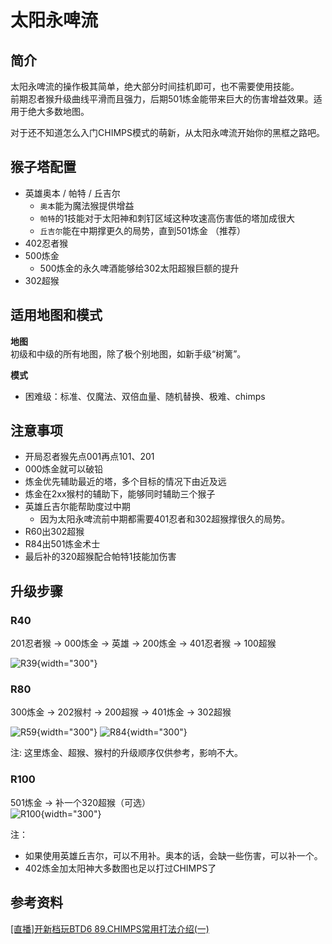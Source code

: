 # 太阳永啤流
## 简介
太阳永啤流的操作极其简单，绝大部分时间挂机即可，也不需要使用技能。  
前期忍者猴升级曲线平滑而且强力，后期501炼金能带来巨大的伤害增益效果。适用于绝大多数地图。

对于还不知道怎么入门CHIMPS模式的萌新，从太阳永啤流开始你的黑框之路吧。

## 猴子塔配置
- 英雄奥本 / 帕特 / 丘吉尔
	- `奥本`能为魔法猴提供增益
	- `帕特`的1技能对于太阳神和刺钉区域这种攻速高伤害低的塔加成很大
	- `丘吉尔`能在中期撑更久的局势，直到501炼金 （推荐）
- 402忍者猴
- 500炼金
	- 500炼金的永久啤酒能够给302太阳超猴巨额的提升
- 302超猴

## 适用地图和模式
**地图**  
初级和中级的所有地图，除了极个别地图，如新手级“树篱”。

**模式**  
- 困难级：标准、仅魔法、双倍血量、随机替换、极难、chimps

## 注意事项
- 开局忍者猴先点001再点101、201
- 000炼金就可以破铅
- 炼金优先辅助最近的塔，多个目标的情况下由近及远
- 炼金在2xx猴村的辅助下，能够同时辅助三个猴子
- 英雄丘吉尔能帮助度过中期
	- 因为太阳永啤流前中期都需要401忍者和302超猴撑很久的局势。
- R60出302超猴
- R84出501炼金术士
- 最后补的320超猴配合帕特1技能加伤害

## 升级步骤

### R40
201忍者猴 -> 000炼金 -> 英雄 -> 200炼金 -> 401忍者猴 -> 100超猴

![R39](1_r39.PNG){width="300"}

### R80
300炼金 -> 202猴村 -> 200超猴 -> 401炼金 -> 302超猴  

![R59](1_r59.PNG){width="300"}
![R84](1_r84.PNG){width="300"}

注:
这里炼金、超猴、猴村的升级顺序仅供参考，影响不大。

### R100
501炼金 -> 补一个320超猴（可选）  
![R100](1_r100.PNG){width="300"}

注：

- 如果使用英雄丘吉尔，可以不用补。奥本的话，会缺一些伤害，可以补一个。
- 402炼金加太阳神大多数图也足以打过CHIMPS了


## 参考资料
[[直播]开新档玩BTD6 89.CHIMPS常用打法介绍(一)](https://tieba.baidu.com/p/6468461730?see_lz=1&pn=4)